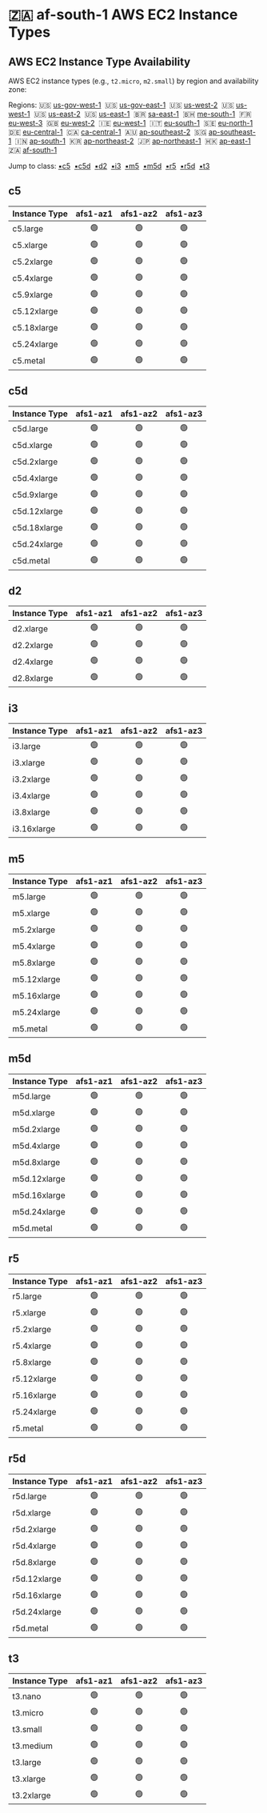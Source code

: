 # :south_africa: af-south-1 AWS EC2 Instance Types

## AWS EC2 Instance Type Availability
AWS EC2 instance types (e.g., `t2.micro`, `m2.small`) by region and availability zone:


Regions: :us: [us-gov-west-1](us-gov-west-1.md)&nbsp;  :us: [us-gov-east-1](us-gov-east-1.md)&nbsp;  :us: [us-west-2](us-west-2.md)&nbsp;  :us: [us-west-1](us-west-1.md)&nbsp;  :us: [us-east-2](us-east-2.md)&nbsp;  :us: [us-east-1](us-east-1.md)&nbsp;  :brazil: [sa-east-1](sa-east-1.md)&nbsp;  :bahrain: [me-south-1](me-south-1.md)&nbsp;  :fr: [eu-west-3](eu-west-3.md)&nbsp;  :uk: [eu-west-2](eu-west-2.md)&nbsp;  :ireland: [eu-west-1](eu-west-1.md)&nbsp;  :it: [eu-south-1](eu-south-1.md)&nbsp;  :sweden: [eu-north-1](eu-north-1.md)&nbsp;  :de: [eu-central-1](eu-central-1.md)&nbsp;  :canada: [ca-central-1](ca-central-1.md)&nbsp;  :australia: [ap-southeast-2](ap-southeast-2.md)&nbsp;  :singapore: [ap-southeast-1](ap-southeast-1.md)&nbsp;  :india: [ap-south-1](ap-south-1.md)&nbsp;  :kr: [ap-northeast-2](ap-northeast-2.md)&nbsp;  :jp: [ap-northeast-1](ap-northeast-1.md)&nbsp;  :hong_kong: [ap-east-1](ap-east-1.md)&nbsp;  :south_africa: [af-south-1](af-south-1.md)&nbsp;  

Jump to class: [:black_small_square:c5](#c5)&nbsp; [:black_small_square:c5d](#c5d)&nbsp; [:black_small_square:d2](#d2)&nbsp; [:black_small_square:i3](#i3)&nbsp; [:black_small_square:m5](#m5)&nbsp; [:black_small_square:m5d](#m5d)&nbsp; [:black_small_square:r5](#r5)&nbsp; [:black_small_square:r5d](#r5d)&nbsp; [:black_small_square:t3](#t3)&nbsp; 

## c5

| Instance Type | afs1-az1 | afs1-az2 | afs1-az3 |
| ------------- | :-------------: | :-------------: | :-------------: |
| c5.large | :green_circle: | :green_circle: | :green_circle: |
| c5.xlarge | :green_circle: | :green_circle: | :green_circle: |
| c5.2xlarge | :green_circle: | :green_circle: | :green_circle: |
| c5.4xlarge | :green_circle: | :green_circle: | :green_circle: |
| c5.9xlarge | :green_circle: | :green_circle: | :green_circle: |
| c5.12xlarge | :green_circle: | :green_circle: | :green_circle: |
| c5.18xlarge | :green_circle: | :green_circle: | :green_circle: |
| c5.24xlarge | :green_circle: | :green_circle: | :green_circle: |
| c5.metal | :green_circle: | :green_circle: | :green_circle: |
## c5d

| Instance Type | afs1-az1 | afs1-az2 | afs1-az3 |
| ------------- | :-------------: | :-------------: | :-------------: |
| c5d.large | :green_circle: | :green_circle: | :green_circle: |
| c5d.xlarge | :green_circle: | :green_circle: | :green_circle: |
| c5d.2xlarge | :green_circle: | :green_circle: | :green_circle: |
| c5d.4xlarge | :green_circle: | :green_circle: | :green_circle: |
| c5d.9xlarge | :green_circle: | :green_circle: | :green_circle: |
| c5d.12xlarge | :green_circle: | :green_circle: | :green_circle: |
| c5d.18xlarge | :green_circle: | :green_circle: | :green_circle: |
| c5d.24xlarge | :green_circle: | :green_circle: | :green_circle: |
| c5d.metal | :green_circle: | :green_circle: | :green_circle: |
## d2

| Instance Type | afs1-az1 | afs1-az2 | afs1-az3 |
| ------------- | :-------------: | :-------------: | :-------------: |
| d2.xlarge | :green_circle: | :green_circle: | :green_circle: |
| d2.2xlarge | :green_circle: | :green_circle: | :green_circle: |
| d2.4xlarge | :green_circle: | :green_circle: | :green_circle: |
| d2.8xlarge | :green_circle: | :green_circle: | :green_circle: |
## i3

| Instance Type | afs1-az1 | afs1-az2 | afs1-az3 |
| ------------- | :-------------: | :-------------: | :-------------: |
| i3.large | :green_circle: | :green_circle: | :green_circle: |
| i3.xlarge | :green_circle: | :green_circle: | :green_circle: |
| i3.2xlarge | :green_circle: | :green_circle: | :green_circle: |
| i3.4xlarge | :green_circle: | :green_circle: | :green_circle: |
| i3.8xlarge | :green_circle: | :green_circle: | :green_circle: |
| i3.16xlarge | :green_circle: | :green_circle: | :green_circle: |
## m5

| Instance Type | afs1-az1 | afs1-az2 | afs1-az3 |
| ------------- | :-------------: | :-------------: | :-------------: |
| m5.large | :green_circle: | :green_circle: | :green_circle: |
| m5.xlarge | :green_circle: | :green_circle: | :green_circle: |
| m5.2xlarge | :green_circle: | :green_circle: | :green_circle: |
| m5.4xlarge | :green_circle: | :green_circle: | :green_circle: |
| m5.8xlarge | :green_circle: | :green_circle: | :green_circle: |
| m5.12xlarge | :green_circle: | :green_circle: | :green_circle: |
| m5.16xlarge | :green_circle: | :green_circle: | :green_circle: |
| m5.24xlarge | :green_circle: | :green_circle: | :green_circle: |
| m5.metal | :green_circle: | :green_circle: | :green_circle: |
## m5d

| Instance Type | afs1-az1 | afs1-az2 | afs1-az3 |
| ------------- | :-------------: | :-------------: | :-------------: |
| m5d.large | :green_circle: | :green_circle: | :green_circle: |
| m5d.xlarge | :green_circle: | :green_circle: | :green_circle: |
| m5d.2xlarge | :green_circle: | :green_circle: | :green_circle: |
| m5d.4xlarge | :green_circle: | :green_circle: | :green_circle: |
| m5d.8xlarge | :green_circle: | :green_circle: | :green_circle: |
| m5d.12xlarge | :green_circle: | :green_circle: | :green_circle: |
| m5d.16xlarge | :green_circle: | :green_circle: | :green_circle: |
| m5d.24xlarge | :green_circle: | :green_circle: | :green_circle: |
| m5d.metal | :green_circle: | :green_circle: | :green_circle: |
## r5

| Instance Type | afs1-az1 | afs1-az2 | afs1-az3 |
| ------------- | :-------------: | :-------------: | :-------------: |
| r5.large | :green_circle: | :green_circle: | :green_circle: |
| r5.xlarge | :green_circle: | :green_circle: | :green_circle: |
| r5.2xlarge | :green_circle: | :green_circle: | :green_circle: |
| r5.4xlarge | :green_circle: | :green_circle: | :green_circle: |
| r5.8xlarge | :green_circle: | :green_circle: | :green_circle: |
| r5.12xlarge | :green_circle: | :green_circle: | :green_circle: |
| r5.16xlarge | :green_circle: | :green_circle: | :green_circle: |
| r5.24xlarge | :green_circle: | :green_circle: | :green_circle: |
| r5.metal | :green_circle: | :green_circle: | :green_circle: |
## r5d

| Instance Type | afs1-az1 | afs1-az2 | afs1-az3 |
| ------------- | :-------------: | :-------------: | :-------------: |
| r5d.large | :green_circle: | :green_circle: | :green_circle: |
| r5d.xlarge | :green_circle: | :green_circle: | :green_circle: |
| r5d.2xlarge | :green_circle: | :green_circle: | :green_circle: |
| r5d.4xlarge | :green_circle: | :green_circle: | :green_circle: |
| r5d.8xlarge | :green_circle: | :green_circle: | :green_circle: |
| r5d.12xlarge | :green_circle: | :green_circle: | :green_circle: |
| r5d.16xlarge | :green_circle: | :green_circle: | :green_circle: |
| r5d.24xlarge | :green_circle: | :green_circle: | :green_circle: |
| r5d.metal | :green_circle: | :green_circle: | :green_circle: |
## t3

| Instance Type | afs1-az1 | afs1-az2 | afs1-az3 |
| ------------- | :-------------: | :-------------: | :-------------: |
| t3.nano | :green_circle: | :green_circle: | :green_circle: |
| t3.micro | :green_circle: | :green_circle: | :green_circle: |
| t3.small | :green_circle: | :green_circle: | :green_circle: |
| t3.medium | :green_circle: | :green_circle: | :green_circle: |
| t3.large | :green_circle: | :green_circle: | :green_circle: |
| t3.xlarge | :green_circle: | :green_circle: | :green_circle: |
| t3.2xlarge | :green_circle: | :green_circle: | :green_circle: |



